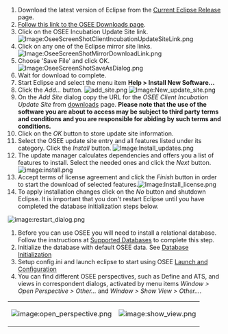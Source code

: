 1.  Download the latest version of Eclipse from the [Current Eclipse
    Release](http://www.eclipse.org/downloads/) page.
2.  [Follow this link to the OSEE Downloads
    page](http://www.eclipse.org/osee/downloads/).
3.  Click on the OSEE Incubation Update Site link.
![Image:OseeScreenShotClientIncubationUpdateSiteLink.png](/docs/images/OseeScreenShotClientIncubationUpdateSiteLink.png
    "Image:OseeScreenShotClientIncubationUpdateSiteLink.png")
4.  Click on any one of the Eclipse mirror site links.
![Image:OseeScreenShotMirrorDownloadLink.png](/docs/images/OseeScreenShotMirrorDownloadLink.png
    "Image:OseeScreenShotMirrorDownloadLink.png")
5.  Choose 'Save File' and click OK.
![Image:OseeScreenShotSaveAsDialog.png](/docs/images/OseeScreenShotSaveAsDialog.png
    "Image:OseeScreenShotSaveAsDialog.png")
6.  Wait for download to complete.
7.  Start Eclipse and select the menu item **Help \> Install New
    Software...**
8.  Click the *Add...* button.
    ![add_site.png](/docs/images/add_site.png "add_site.png")
![Image:New_update_site.png](/docs/images/New_update_site.png
    "Image:New_update_site.png")
9.  On the *Add Site* dialog copy the URL for the *OSEE Client
    Incubation Update Site* from
    [downloads](http://www.eclipse.org/osee/downloads/) page. **Please
    note that the use of the software you are about to access may be
    subject to third party terms and conditions and you are responsible
    for abiding by such terms and conditions.**
10. Click on the *OK* button to store update site information.
11. Select the OSEE update site entry and all features listed under its
    category. Click the *Install* button.
![Image:Install_updates.png](/docs/images/Install_updates.png
    "Image:Install_updates.png")
12. The update manager calculates dependencies and offers you a list of
    features to install. Select the needed ones and click the *Next*
    button.![image:install.png](/docs/images/install.png "image:install.png")
13. Accept terms of license agreement and click the *Finish* button in
    order to start the download of selected
    features.![Image:Install_license.png](Install_license.png
    "Image:Install_license.png")
14. To apply installation changes click on the *No* button and shutdown
    Eclipse. It is important that you don't restart Eclipse until you
    have completed the database initialization steps below.

![image:restart_dialog.png](/docs/images/restart_dialog.png "image:restart_dialog.png")

1.  Before you can use OSEE you will need to install a relational
    database. Follow the instructions at [Supported
    Databases](#Supported_Databases "wikilink") to complete this step.
2.  Initialize the database with default OSEE data. See [Database
    Initialization](#Database_Initialization "wikilink")
3.  Setup config.ini and launch eclipse to start using OSEE [Launch and
    Configuration](#Launch_.26_Configuration "wikilink")
4.  You can find different OSEE perspectives, such as Define and ATS,
    and views in correspondent dialogs, activated by menu items *Window
    \> Open Perspective \> Other...* and *Window \> Show View \>
    Other...*.

<table border="0" cellpadding="5" cellspacing="0">

<tr>

<td valign="top">

![image:open_perspective.png](/docs/images/open_perspective.png "image:open_perspective.png")

</td>

<td valign="top">

![image:show_view.png](/docs/images/show_view.png "image:show_view.png")

</td>

</tr>

</table>